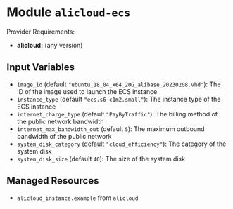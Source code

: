 
# Module `alicloud-ecs`

Provider Requirements:
* **alicloud:** (any version)

## Input Variables
* `image_id` (default `"ubuntu_18_04_x64_20G_alibase_20230208.vhd"`): The ID of the image used to launch the ECS instance
* `instance_type` (default `"ecs.s6-c1m2.small"`): The instance type of the ECS instance
* `internet_charge_type` (default `"PayByTraffic"`): The billing method of the public network bandwidth
* `internet_max_bandwidth_out` (default `5`): The maximum outbound bandwidth of the public network
* `system_disk_category` (default `"cloud_efficiency"`): The category of the system disk
* `system_disk_size` (default `40`): The size of the system disk

## Managed Resources
* `alicloud_instance.example` from `alicloud`

